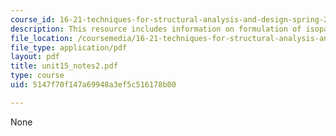 ```yaml
---
course_id: 16-21-techniques-for-structural-analysis-and-design-spring-2005
description: This resource includes information on formulation of isoparametric elements.
file_location: /coursemedia/16-21-techniques-for-structural-analysis-and-design-spring-2005/5147f70f147a69948a3ef5c516178b00_unit15_notes2.pdf
file_type: application/pdf
layout: pdf
title: unit15_notes2.pdf
type: course
uid: 5147f70f147a69948a3ef5c516178b00

---
```

None